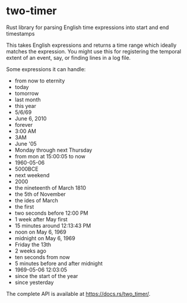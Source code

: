 # two-timer
Rust library for parsing English time expressions into start and end timestamps

This takes English expressions and returns a time range which ideally matches the expression.
You might use this for registering the temporal extent of an event, say, or finding
lines in a log file.

Some expressions it can handle:

* from now to eternity
* today
* tomorrow
* last month
* this year
* 5/6/69
* June 6, 2010
* forever
* 3:00 AM
* 3AM
* June '05
* Monday through next Thursday
* from mon at 15:00:05 to now
* 1960-05-06
* 5000BCE
* next weekend
* 2000
* the nineteenth of March 1810
* the 5th of November
* the ides of March
* the first
* two seconds before 12:00 PM
* 1 week after May first
* 15 minutes around 12:13:43 PM
* noon on May 6, 1969
* midnight on May 6, 1969
* Friday the 13th
* 2 weeks ago
* ten seconds from now
* 5 minutes before and after midnight
* 1969-05-06 12:03:05
* since the start of the year
* since yesterday

The complete API is available at https://docs.rs/two_timer/.

